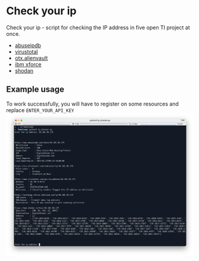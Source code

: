 # Check your ip

Check your ip - script for checking the IP address in five open TI project at once.


- [abuseipdb](https://www.abuseipdb.com/)
- [virustotal](https://www.virustotal.com/gui/home/upload)
- [otx.alienvault](https://otx.alienvault.com/)
- [ibm xforce](https://exchange.xforce.ibmcloud.com/)
- [shodan](https://www.shodan.io/)


## Example usage
To work successfully, you will have to register on some resources and replace `ENTER_YOUR_API_KEY`
![screen](/screen.png)
